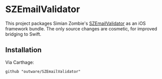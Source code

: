 # SZEmailValidator

This project packages Simian Zombie's [SZEmailValidator][] as an iOS framework bundle.
The only source changes are cosmetic, for improved bridging to Swift.

[SZEmailValidator]: http://simianzombie.com/posts/2012/05/01/email-address-validation-for-ios



## Installation

Via Carthage:

```
github "outware/SZEmailValidator"
```

